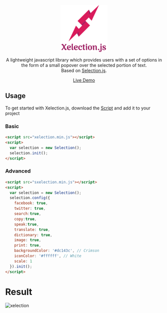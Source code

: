<p align="center">
  <a href="https://regorxxx.github.io/Xelection-js"><img alt="XelectionJS" src="./logo.png" width="150px"></a>
</p>
<p align="center">
  A lightweight javascript library which provides users with a set of options in the form of a small popover over the selected portion of text.
  <br>
  Based on <a href="https://github.com/prateekkalra/Selection-js" target="_"></i>Selection.js</a>.
</p>  

 <p align="center">
  <a href="https://regorxxx.github.io/Xelection-js" target="_">Live Demo</a>
</p>

## Usage

To get started with Xelection.js, download the [Script](https://raw.githubusercontent.com/regorxxx/Xelection-js/master/xelection.min.js) and add it to your project


### Basic

```html
<script src="xelection.min.js"></script>
<script>
  var selection = new Selection();
  selection.init();
</script>
```

### Advanced

```html
<script src="sxelection.min.js"></script>
<script>
  var selection = new Selection();
  selection.config({
    facebook: true,
    twitter: true,
    search:true,
    copy:true,
    speak:true,
    translate: true,
    dictionary: true,
    image: true,
    print: true,
    backgroundColor: '#dc143c', // Crimson
    iconColor: '#ffffff', // White
    scale: 1
  }).init();
</script>
```

# Result

![xelection](https://user-images.githubusercontent.com/83307074/174141344-6af77e12-085b-4f1f-a68d-d7a932cec0db.gif)